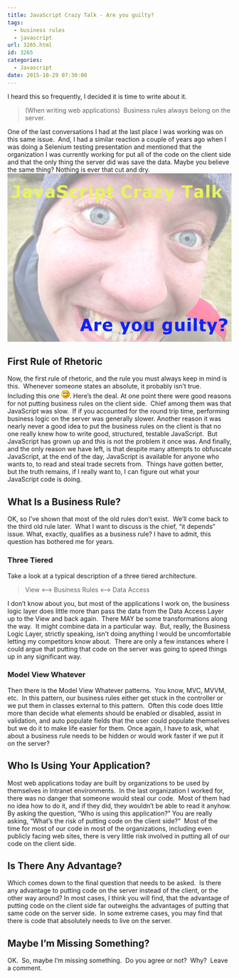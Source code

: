 ```yaml
---
title: JavaScript Crazy Talk - Are you guilty?
tags:
  - business rules
  - javascript
url: 3265.html
id: 3265
categories:
  - Javascript
date: 2015-10-29 07:30:00
---
```


I heard this so frequently, I decided it is time to write about it.

> (When writing web applications)  Business rules always belong on the server.

One of the last conversations I had at the last place I was working was on this same issue.  And, I had a similar reaction a couple of years ago when I was doing a Selenium testing presentation and mentioned that the organization I was currently working for put all of the code on the client side and that the only thing the server did was save the data. Maybe you believe the same thing? Nothing is ever that cut and dry. ![image](/uploads/2015/10/image3.png "image")

First Rule of Rhetoric
----------------------

Now, the first rule of rhetoric, and the rule you must always keep in mind is this.  Whenever someone states an absolute, it probably isn’t true.  Including this one ![Smile](/uploads/2015/10/wlEmoticon-smile.png). Here’s the deal. At one point there were good reasons for not putting business rules on the client side.  Chief among them was that JavaScript was slow.  If if you accounted for the round trip time, performing business logic on the server was generally slower. Another reason it was nearly never a good idea to put the business rules on the client is that no one really knew how to write good, structured, testable JavaScript.  But JavaScript has grown up and this is not the problem it once was. And finally, and the only reason we have left, is that despite many attempts to obfuscate JavaScript, at the end of the day, JavaScript is available for anyone who wants to, to read and steal trade secrets from.  Things have gotten better, but the truth remains, if I really want to, I can figure out what your JavaScript code is doing.

What Is a Business Rule?
------------------------

OK, so I’ve shown that most of the old rules don’t exist.  We’ll come back to the third old rule later.  What I want to discuss is the chief, “it depends” issue. What, exactly, qualifies as a business rule? I have to admit, this question has bothered me for years.

### Three Tiered

Take a look at a typical description of a three tiered architecture.

> View <–> Business Rules <–> Data Access

I don’t know about you, but most of the applications I work on, the business logic layer does little more than pass the data from the Data Access Layer up to the View and back again.  There MAY be some transformations along the way.  It might combine data in a particular way.  But, really, the Business Logic Layer, strictly speaking, isn’t doing anything I would be uncomfortable letting my competitors know about.  There are only a few instances where I could argue that putting that code on the server was going to speed things up in any significant way.

### Model View Whatever

Then there is the Model View Whatever patterns.  You know, MVC, MVVM, etc.  In this pattern, our business rules either get stuck in the controller or we put them in classes external to this pattern.  Often this code does little more than decide what elements should be enabled or disabled, assist in validation, and auto populate fields that the user could populate themselves but we do it to make life easier for them. Once again, I have to ask, what about a business rule needs to be hidden or would work faster if we put it on the server?

Who Is Using Your Application?
------------------------------

Most web applications today are built by organizations to be used by themselves in Intranet environments.  In the last organization I worked for, there was no danger that someone would steal our code.  Most of them had no idea how to do it, and if they did, they wouldn’t be able to read it anyhow. By asking the question, “Who is using this application?” You are really asking, “What’s the risk of putting code on the client side?”  Most of the time for most of our code in most of the organizations, including even publicly facing web sites, there is very little risk involved in putting all of our code on the client side.

Is There Any Advantage?
-----------------------

Which comes down to the final question that needs to be asked.  Is there any advantage to putting code on the server instead of the client, or the other way around? In most cases, I think you will find, that the advantage of putting code on the client side far outweighs the advantages of putting that same code on the server side.  In some extreme cases, you may find that there is code that absolutely needs to live on the server.

Maybe I’m Missing Something?
----------------------------

OK.  So, maybe I’m missing something.  Do you agree or not?  Why?  Leave a comment.
